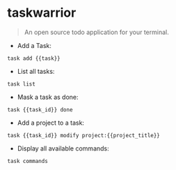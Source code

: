 # taskwarrior

> An open source todo application for your terminal.

- Add a Task:

`task add {{task}}`

- List all tasks:

`task list`

- Mask a task as done:

`task {{task_id}} done`

- Add a project to a task:

`task {{task_id}} modify project:{{project_title}}`

- Display all available commands:

`task commands`
